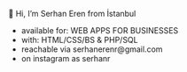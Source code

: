 👋 Hi, I’m Serhan Eren from İstanbul
<ul> 
<li> available for: WEB APPS FOR BUSINESSES </li>
<li> with: HTML/CSS/BS & PHP/SQL </li>
<li> reachable via serhanerenr@gmail.com </li>
<li> on instagram as serhanr </li>
</ul>


<!---
serhanr/serhanr is a ✨ special ✨ repository because its `README.md` (this file) appears on your GitHub profile.
You can click the Preview link to take a look at your changes.
--->

